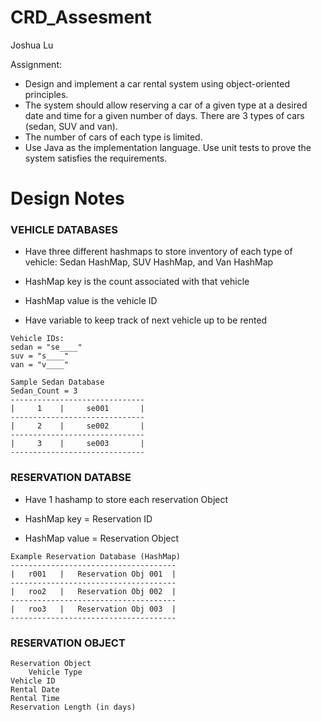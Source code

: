 # CRD_Assesment
Joshua Lu 

Assignment:
- Design and implement a car rental system using object-oriented principles. 
- The system should allow reserving a car of a given type at a desired date and time for a given number of days. There are 3 types of cars (sedan, SUV and van).
- The number of cars of each type is limited.
- Use Java as the implementation language. Use unit tests to prove the system satisfies the requirements.



# Design Notes 


### VEHICLE DATABASES 

- Have three different hashmaps to store inventory of each type of vehicle: 
Sedan HashMap, SUV HashMap, and Van HashMap 

- HashMap key is the count associated with that vehicle  
- HashMap value is the vehicle ID
- Have variable to keep track of next vehicle up to be rented

<!-- language: lang-none -->
    
    Vehicle IDs:
    sedan = "se____" 
    suv = "s____"
    van = "v____"

    Sample Sedan Database 
    Sedan_Count = 3
    ------------------------------
    |     1    |     se001       |
    ------------------------------
    |     2    |     se002       |
    ------------------------------
    |     3    |     se003       |
    ------------------------------
 


### RESERVATION DATABSE 

- Have 1 hashamp to store each reservation Object 

- HashMap key = Reservation ID 
- HashMap value = Reservation Object


<!-- language: lang-none -->

	
    Example Reservation Database (HashMap)
    -------------------------------------
    |   r001   |   Reservation Obj 001  |
    -------------------------------------
    |   roo2   |   Reservation Obj 002  |
    -------------------------------------
    |   roo3   |   Reservation Obj 003  |
    -------------------------------------


### RESERVATION OBJECT 

<!-- language: lang-none -->
    
    Reservation Object
    	Vehicle Type
	Vehicle ID
	Rental Date
	Rental Time
	Reservation Length (in days)
